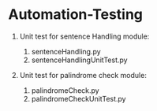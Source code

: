 # Automation-Testing

1. Unit test for sentence Handling module: 
    1. sentenceHandling.py
    2. sentenceHandlingUnitTest.py

2. Unit test for palindrome check module: 
    1. palindromeCheck.py
    2. palindromeCheckUnitTest.py
